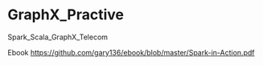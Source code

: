 # GraphX_Practive
Spark_Scala_GraphX_Telecom

Ebook https://github.com/gary136/ebook/blob/master/Spark-in-Action.pdf
